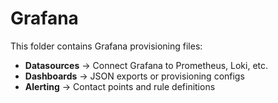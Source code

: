 # Grafana

This folder contains Grafana provisioning files:

- **Datasources** → Connect Grafana to Prometheus, Loki, etc.
- **Dashboards** → JSON exports or provisioning configs
- **Alerting** → Contact points and rule definitions
